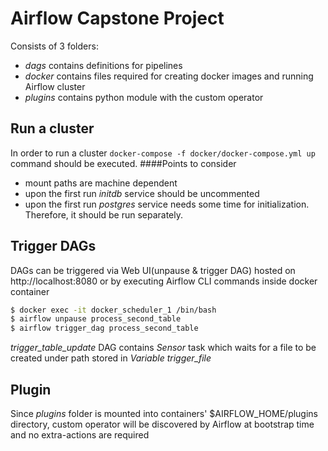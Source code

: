 # Airflow Capstone Project

Consists of 3 folders:
* _dags_ contains definitions for pipelines
* _docker_ contains files required for creating docker images and running Airflow cluster
* _plugins_ contains python module with the custom operator

## Run a cluster

In order to run a cluster `docker-compose -f docker/docker-compose.yml up` command should be executed.
####Points to consider
* mount paths are machine dependent
* upon the first run _initdb_ service should be uncommented
* upon the first run _postgres_ service needs some time for initialization. Therefore, it should be run separately.


## Trigger DAGs

DAGs can be triggered via Web UI(unpause & trigger DAG) hosted on http://localhost:8080 or by executing Airflow CLI commands inside docker container
```bash
$ docker exec -it docker_scheduler_1 /bin/bash
$ airflow unpause process_second_table
$ airflow trigger_dag process_second_table
```

*trigger_table_update* DAG contains _Sensor_ task which waits for a file to be created under path stored in _Variable_ *trigger_file*

## Plugin
Since _plugins_ folder is mounted into containers' $AIRFLOW_HOME/plugins directory, custom operator will be discovered by Airflow at bootstrap time and no extra-actions are required